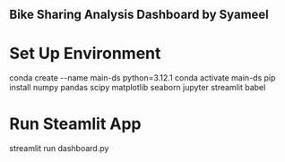 ## Bike Sharing Analysis Dashboard by Syameel

# Set Up Environment
conda create --name main-ds python=3.12.1
conda activate main-ds
pip install numpy pandas scipy matplotlib seaborn jupyter streamlit babel

# Run Steamlit App
streamlit run dashboard.py
